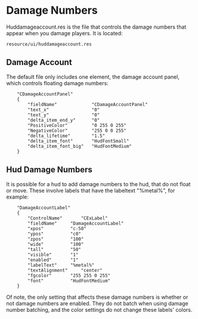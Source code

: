 # Damage Numbers

Huddamageaccount.res is the file that controls the damage numbers that appear when you damage players. It is located:
```
resource/ui/huddamageaccount.res
```

## Damage Account

The default file only includes one element, the damage account panel, which controls floating damage numbers:
```
	"CDamageAccountPanel"
	{
		"fieldName"				"CDamageAccountPanel"
		"text_x"				"0"
		"text_y"				"0"
		"delta_item_end_y"		"0"
		"PositiveColor"			"0 255 0 255"
		"NegativeColor"			"255 0 0 255"
		"delta_lifetime"		"1.5"
		"delta_item_font"		"HudFontSmall"
		"delta_item_font_big"	"HudFontMedium"
	}
```

## Hud Damage Numbers

It is possible for a hud to add damage numbers to the hud, that do not float or move. These involve labels that have the labeltext "%metal%", for example:
```
	"DamageAccountLabel"
	{
		"ControlName"		"CExLabel"
		"fieldName"		"DamageAccountLabel"
		"xpos"			"c-50"
		"ypos"			"c0"
		"zpos"			"100"
		"wide"			"100"
		"tall"			"50"
		"visible"		"1"
		"enabled"		"1"
		"labelText"		"%metal%"
		"textAlignment"		"center"
		"fgcolor"		"255 255 0 255"
		"font"			"HudFontMedium"
	}
```

Of note, the only setting that affects these damage numbers is whether or not damage numbers are enabled. They do not batch when using damage number batching, and the color settings do not change these labels' colors.